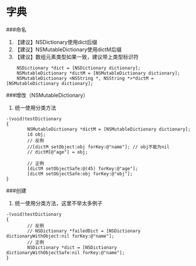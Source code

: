 # 字典

###命名
1.  【建议】NSDictionary使用dict后缀
2.  【建议】NSMutableDictionary使用dictM后缀
4.  【建议】数组元素类型如果一致，建议带上类型标识符
```objc
    NSDictionary *dict = [NSDictionary dictionary];
    NSMutableDictionary *dictM = [NSMutableDictionary dictionary];
    NSMutableDictionary <NSString *, NSString *>*dictM = [NSMutableDictionary dictionary];
```

###增改（NSMutableDictionary）
1. 统一使用分类方法
```objc
-(void)testDictionary
{
        NSMutableDictionary *dictM = [NSMutableDictionary dictionary];
        id obj;
        // 反例
        //[dictM setObject:obj forKey:@"name"]; // obj不能为nil
        // dictM[@"age"] = obj; 
        
        // 正例
        [dictM setObjectSafe:@(45) forKey:@"age"];
        [dictM setObjectSafe:obj forKey:@"obj"];
}
```

###创建
1. 统一使用分类方法，这里不举太多例子
```objc
-(void)testDictionary
{
        // 反例
        // NSDictionary *failedDict = [NSDictionary dictionaryWithObject:nil forKey:@"name"];
        // 正例
        NSDictionary *dict = [NSDictionary dictionaryWithObjectSafe:nil forKey:@"name"];
}
```